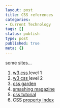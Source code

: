 ```yaml
---
layout: post
title: CSS references
categories:
- Current Technology
tags: []
status: publish
type: post
published: true
meta: {}
---
```

some sites...

1. [w3 css ](http://www.w3.org/TR/REC-CSS1)level 1
2. [w3 css ](http://www.w3.org/TR/REC-CSS2/)level 2
3. [css garden](http://www.csszengarden.com/)
4. [smashing magazine](http://www.smashingmagazine.com/category/css)
5. [css tutorial](http://www.csstutorial.net/)
6. CSS [property index](http://www.w3.org/TR/REC-CSS2/propidx.html)
